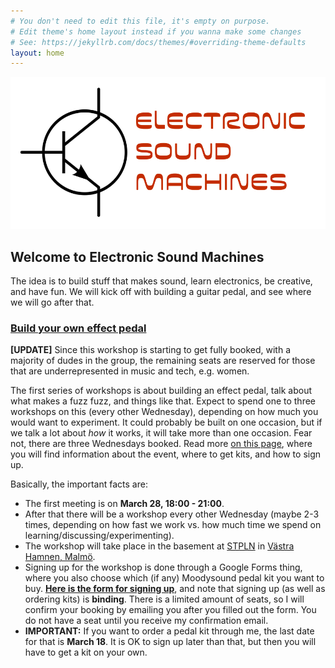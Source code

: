 ```yaml
---
# You don't need to edit this file, it's empty on purpose.
# Edit theme's home layout instead if you wanna make some changes
# See: https://jekyllrb.com/docs/themes/#overriding-theme-defaults
layout: home
---
```



<img src="electro.png" alt="alt text" width="whatever" height="whatever">


## Welcome to Electronic Sound Machines

The idea is to build stuff that makes sound, learn electronics, be creative, and have fun. We will kick off with building a guitar pedal, and see where we will go after that.

### [Build your own effect pedal](effectpedal)

**[UPDATE]**
Since this workshop is starting to get fully booked, with a majority of dudes in the group, the remaining seats are reserved for those that are underrepresented in music and tech, e.g. women. 

The first series of workshops is about building an effect pedal, talk about what makes a fuzz fuzz, and things like that. Expect to spend one to three workshops on this (every other Wednesday), depending on how much you would want to experiment. It could probably be built on one occasion, but if we talk a lot about _how_ it works, it will take more than one occasion. Fear not, there are three Wednesdays booked.
Read more [on this page](guitarpedal), where you will find information about the event, where to get kits, and how to sign up. 

Basically, the important facts are:
* The first meeting is on **March 28, 18:00 -  21:00**. 
* After that there will be a workshop every other Wednesday (maybe 2-3 times, depending on how fast we work vs. how much time we spend on learning/discussing/experimenting). 
* The workshop will take place in the basement at [STPLN](http://stpln.org) in [Västra Hamnen, Malmö](https://goo.gl/maps/Bw6hPB8zsJt).
* Signing up for the workshop is done through a Google Forms thing, where you also choose which (if any) Moodysound pedal kit you want to buy. **[Here is the form for signing up](https://goo.gl/forms/xLp5W4ZByfZLMssz1)**, and note that signing up (as well as ordering kits) is **binding**. There is a limited amount of seats, so I will confirm your booking by emailing you after you filled out the form. You do not have a seat until you receive my confirmation email.
* **IMPORTANT:** If you want to order a pedal kit through me, the last date for that is **March 18**. It is OK to sign up later than that, but then you will have to get a kit on your own.
